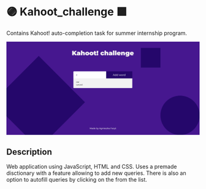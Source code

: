 # 🟣 Kahoot_challenge 🟪
Contains Kahoot! auto-completion task for summer internship program.
<div align="center">
  <kbd>
    <img src="kahoot.png" />
  </kbd>
</div>

## Description
Web application using JavaScript, HTML and CSS. Uses a premade disctionary with a feature allowing to add new queries. There is also an option to autofill queries by clicking on the from the list.
